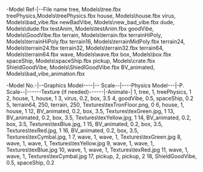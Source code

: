 ﻿-Model Ref-|--File name
tree,		Models\tree.fbx
treePhysics,Models\treePhysics.fbx
house,		Models\house.fbx
virus,		Models\bad_vibe.fbx
newBadVibe,		Models\new_bad_vibe.fbx
dude,		Models\dude.fbx
testAnim,		Models\testAnim.fbx
goodVibe,		Models\GoodVibe.fbx
terrain,	Models\terrain.fbx
terrainHiPoly,	Models\terrainHiPoly.fbx
terrain16,	Models\terrainMidPoly.fbx
terrain24,	Models\terrain24.fbx
terrain32,	Models\terrain32.fbx
terrain64,	Models\terrain64.fbx
wave,		Models\wave.fbx
box,		Models\box.fbx
spaceShip,  Models\spaceShip.fbx
pickup,		Models\crate.fbx
ShieldGoodVibe, Models\ShiedlGoodVibe.fbx
BV_animated, Models\bad_vibe_animation.fbx


-Model No.-|--Graphics Model----|-- Scale--|----Physics Model---|-P. Scale--|------Texture (if needed)------|-Animate-|
1,			tree,					1,		treePhysics,			1		
2,			house,					1,		house,					1
3,			virus,					0.2,	box,					3.5
4,			goodVibe,				0.5,	spaceShip,				0.2
5,			terrain64,			    250,	terrain,			    250,		Textures\texTronFloor.png,		0
6,			house,					1,		house,					1
12,			BV_animated,			0.2,	box,					3.5,		Textures\texGreen.jpg,			1
13,			BV_animated,			0.2,	box,					3.5,		Textures\texYellow.jpg,			1
14,			BV_animated,			0.2,	box,					3.5,		Textures\texBlue.jpg,			1
15,			BV_animated,			0.2,	box,					3.5,		Textures\texRed.jpg,			1
16,			BV_animated,			0.2,	box,					3.5,		Textures\texCymbal.jpg,			1
7,			wave,					1,		wave,					1,			Textures\texGreen.jpg
8,			wave,					1,		wave,					1,			Textures\texYellow.jpg
9,			wave,					1,		wave,					1,			Textures\texBlue.jpg
10,			wave,					1,		wave,					1,			Textures\texRed.jpg
11,			wave,					1,		wave,					1,			Textures\texCymbal.jpg
17,			pickup,					2,		pickup,					2
18,         ShieldGoodVibe,         0.5,    spaceShip,              0.2
